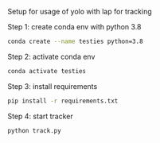 Setup for usage of yolo with lap for tracking

Step 1: create conda env with python 3.8

```bash 
conda create --name testies python=3.8 
```

Step 2: activate conda env  

```bash  
conda activate testies
```

Step 3: install requirements 

```bash 
pip install -r requirements.txt
```

Step 4: start tracker

```python 
python track.py
```